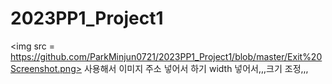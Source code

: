 # 2023PP1_Project1

\<img src = https://github.com/ParkMinjun0721/2023PP1_Project1/blob/master/Exit%20Screenshot.png> 
사용해서 이미지 주소 넣어서 하기 width 넣어서,,,크기 조정,,,

